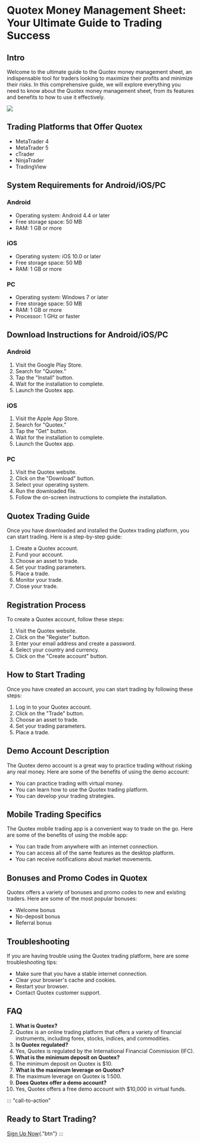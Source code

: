 # Quotex Money Management Sheet: Your Ultimate Guide to Trading Success

## Intro

Welcome to the ultimate guide to the Quotex money management sheet, an
indispensable tool for traders looking to maximize their profits and
minimize their risks. In this comprehensive guide, we will explore
everything you need to know about the Quotex money management sheet,
from its features and benefits to how to use it effectively.

[![](https://static.quotex.io/files/4_en/300_250.jpg)](https://traff.sbs/brokerqxlid)

## Trading Platforms that Offer Quotex

-   MetaTrader 4
-   MetaTrader 5
-   cTrader
-   NinjaTrader
-   TradingView

## System Requirements for Android/iOS/PC

### Android

-   Operating system: Android 4.4 or later
-   Free storage space: 50 MB
-   RAM: 1 GB or more

### iOS

-   Operating system: iOS 10.0 or later
-   Free storage space: 50 MB
-   RAM: 1 GB or more

### PC

-   Operating system: Windows 7 or later
-   Free storage space: 50 MB
-   RAM: 1 GB or more
-   Processor: 1 GHz or faster

## Download Instructions for Android/iOS/PC

### Android

1.  Visit the Google Play Store.
2.  Search for "Quotex."
3.  Tap the "Install" button.
4.  Wait for the installation to complete.
5.  Launch the Quotex app.

### iOS

1.  Visit the Apple App Store.
2.  Search for "Quotex."
3.  Tap the "Get" button.
4.  Wait for the installation to complete.
5.  Launch the Quotex app.

### PC

1.  Visit the Quotex website.
2.  Click on the "Download" button.
3.  Select your operating system.
4.  Run the downloaded file.
5.  Follow the on-screen instructions to complete the installation.

## Quotex Trading Guide

Once you have downloaded and installed the Quotex trading platform, you
can start trading. Here is a step-by-step guide:

1.  Create a Quotex account.
2.  Fund your account.
3.  Choose an asset to trade.
4.  Set your trading parameters.
5.  Place a trade.
6.  Monitor your trade.
7.  Close your trade.

## Registration Process

To create a Quotex account, follow these steps:

1.  Visit the Quotex website.
2.  Click on the "Register" button.
3.  Enter your email address and create a password.
4.  Select your country and currency.
5.  Click on the "Create account" button.

## How to Start Trading

Once you have created an account, you can start trading by following
these steps:

1.  Log in to your Quotex account.
2.  Click on the "Trade" button.
3.  Choose an asset to trade.
4.  Set your trading parameters.
5.  Place a trade.

## Demo Account Description

The Quotex demo account is a great way to practice trading without
risking any real money. Here are some of the benefits of using the demo
account:

-   You can practice trading with virtual money.
-   You can learn how to use the Quotex trading platform.
-   You can develop your trading strategies.

## Mobile Trading Specifics

The Quotex mobile trading app is a convenient way to trade on the go.
Here are some of the benefits of using the mobile app:

-   You can trade from anywhere with an internet connection.
-   You can access all of the same features as the desktop platform.
-   You can receive notifications about market movements.

## Bonuses and Promo Codes in Quotex

Quotex offers a variety of bonuses and promo codes to new and existing
traders. Here are some of the most popular bonuses:

-   Welcome bonus
-   No-deposit bonus
-   Referral bonus

## Troubleshooting

If you are having trouble using the Quotex trading platform, here are
some troubleshooting tips:

-   Make sure that you have a stable internet connection.
-   Clear your browser\'s cache and cookies.
-   Restart your browser.
-   Contact Quotex customer support.

## FAQ

1.  **What is Quotex?**
2.  Quotex is an online trading platform that offers a variety of
    financial instruments, including forex, stocks, indices, and
    commodities.
3.  **Is Quotex regulated?**
4.  Yes, Quotex is regulated by the International Financial Commission
    (IFC).
5.  **What is the minimum deposit on Quotex?**
6.  The minimum deposit on Quotex is \$10.
7.  **What is the maximum leverage on Quotex?**
8.  The maximum leverage on Quotex is 1:500.
9.  **Does Quotex offer a demo account?**
10. Yes, Quotex offers a free demo account with \$10,000 in virtual
    funds.

::: \"call-to-action\"
## Ready to Start Trading?

[Sign Up Now](\%22https://traff.sbs/brokerqxsignup\%22){."btn"}
:::

